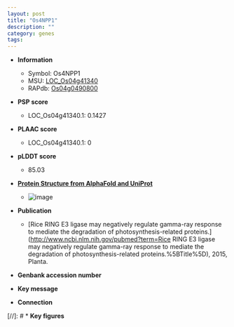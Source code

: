 ```yaml
---
layout: post
title: "Os4NPP1"
description: ""
category: genes
tags: 
---
```


* **Information**  
    + Symbol: Os4NPP1  
    + MSU: [LOC_Os04g41340](http://rice.plantbiology.msu.edu/cgi-bin/ORF_infopage.cgi?orf=LOC_Os04g41340)  
    + RAPdb: [Os04g0490800](http://rapdb.dna.affrc.go.jp/viewer/gbrowse_details/irgsp1?name=Os04g0490800)  

* **PSP score**  
    + LOC_Os04g41340.1: 0.1427 

* **PLAAC score**  
    + LOC_Os04g41340.1: 0 

* **pLDDT score**
    + 85.03

* **[Protein Structure from AlphaFold and UniProt](https://www.uniprot.org/uniprotkb/Q7X7H3/entry#structure)**
    + ![image](https://ricepsp.github.io/images/Q7/AF-Q7X7H3-F1.png)

* **Publication**  
    + [Rice RING E3 ligase may negatively regulate gamma-ray response to mediate the degradation of photosynthesis-related proteins.](http://www.ncbi.nlm.nih.gov/pubmed?term=Rice RING E3 ligase may negatively regulate gamma-ray response to mediate the degradation of photosynthesis-related proteins.%5BTitle%5D), 2015, Planta.

* **Genbank accession number**  

* **Key message**  

* **Connection**  

[//]: # * **Key figures**  


